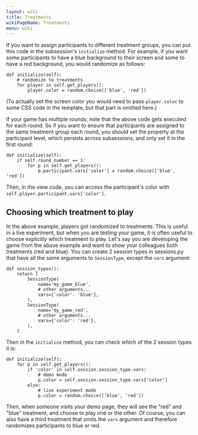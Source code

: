 ```yaml
---
layout: wiki
title: Treatments
wikiPageName: Treatments
menu: wiki
---
```


If you want to assign participants to different treatment groups, you can put this code in the subsession's `initialize` method. For example, if you want some participants to have a blue background to their screen and some to have a red background, you would randomize as follows:

    def initialize(self):
        # randomize to treatments
        for player in self.get_players():
            player.color = random.choice(['blue', 'red'])

(To actually set the screen color you would need to pass `player.color` to some CSS code in the template, but that part is omitted here.)

If your game has multiple rounds, note that the above code gets executed for each round. So if you want to ensure that participants are assigned to the same treatment group each round, you should set the property at the participant level, which persists across subsessions, and only set it in the first round:

    def initialize(self):
        if self.round_number == 1:
            for p in self.get_players():
                p.participant.vars['color'] = random.choice(['blue', 'red'])

Then, in the view code, you can access the participant's color with `self.player.participant.vars['color']`.

## Choosing which treatment to play

In the above example, players got randomized to treatments. This is useful in a live experiment, but when you are testing your game, it is often useful to choose explicitly which treatment to play. Let's say you are developing the game from the above example and want to show your colleagues both treatments (red and blue). You can create 2 session types in sessions.py that have all the same arguments to `SessionType`, except the `vars` argument:

```
def session_types():
    return [
        SessionType(
            name='my_game_blue',
            # other arguments...
            vars={'color': 'blue'},
        ),
        SessionType(
            name='my_game_red',
            # other arguments...
            vars={'color': 'red'},
        ),
    ]
```

Then in the `initialize` method, you can check which of the 2 session types it is:

    def initialize(self):
        for p in self.get_players():
            if 'color' in self.session.session_type.vars:
                # demo mode
                p.color = self.session.session_type.vars['color']
            else:
                # live experiment mode
                p.color = random.choice(['blue', 'red'])

Then, when someone visits your demo page, they will see the "red" and "blue" treatment, and choose to play one or the other. Of course, you can also have a third treatment that omits the `vars` argument and therefore randomizes participants to blue or red.
